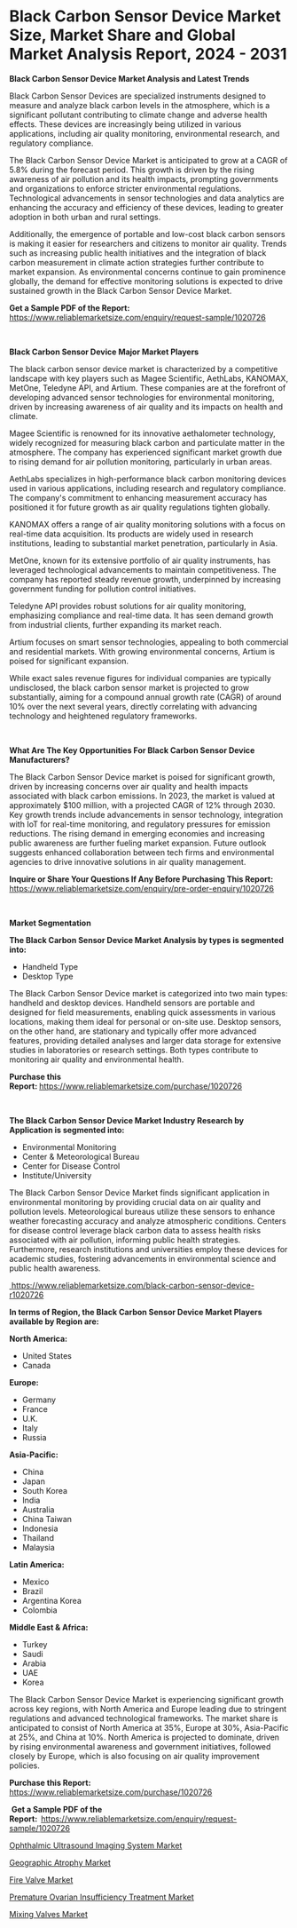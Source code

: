 <p><h1>Black Carbon Sensor Device Market Size, Market Share and Global Market Analysis Report, 2024 - 2031</h1></p><p><strong>Black Carbon Sensor Device Market Analysis and Latest Trends</strong></p>
<p><p>Black Carbon Sensor Devices are specialized instruments designed to measure and analyze black carbon levels in the atmosphere, which is a significant pollutant contributing to climate change and adverse health effects. These devices are increasingly being utilized in various applications, including air quality monitoring, environmental research, and regulatory compliance.</p><p>The Black Carbon Sensor Device Market is anticipated to grow at a CAGR of 5.8% during the forecast period. This growth is driven by the rising awareness of air pollution and its health impacts, prompting governments and organizations to enforce stricter environmental regulations. Technological advancements in sensor technologies and data analytics are enhancing the accuracy and efficiency of these devices, leading to greater adoption in both urban and rural settings.</p><p>Additionally, the emergence of portable and low-cost black carbon sensors is making it easier for researchers and citizens to monitor air quality. Trends such as increasing public health initiatives and the integration of black carbon measurement in climate action strategies further contribute to market expansion. As environmental concerns continue to gain prominence globally, the demand for effective monitoring solutions is expected to drive sustained growth in the Black Carbon Sensor Device Market.</p></p>
<p><strong>Get a Sample PDF of the Report:&nbsp;</strong> <a href="https://www.reliablemarketsize.com/enquiry/request-sample/1020726?utm_campaign=1836&utm_medium=2&utm_source=Github&utm_content=ia&utm_term=04122024&utm_id=black-carbon-sensor-device">https://www.reliablemarketsize.com/enquiry/request-sample/1020726</a></p>
<p>&nbsp;</p>
<p><strong>Black Carbon Sensor Device Major Market Players</strong></p>
<p><p>The black carbon sensor device market is characterized by a competitive landscape with key players such as Magee Scientific, AethLabs, KANOMAX, MetOne, Teledyne API, and Artium. These companies are at the forefront of developing advanced sensor technologies for environmental monitoring, driven by increasing awareness of air quality and its impacts on health and climate.</p><p>Magee Scientific is renowned for its innovative aethalometer technology, widely recognized for measuring black carbon and particulate matter in the atmosphere. The company has experienced significant market growth due to rising demand for air pollution monitoring, particularly in urban areas.</p><p>AethLabs specializes in high-performance black carbon monitoring devices used in various applications, including research and regulatory compliance. The company's commitment to enhancing measurement accuracy has positioned it for future growth as air quality regulations tighten globally.</p><p>KANOMAX offers a range of air quality monitoring solutions with a focus on real-time data acquisition. Its products are widely used in research institutions, leading to substantial market penetration, particularly in Asia.</p><p>MetOne, known for its extensive portfolio of air quality instruments, has leveraged technological advancements to maintain competitiveness. The company has reported steady revenue growth, underpinned by increasing government funding for pollution control initiatives.</p><p>Teledyne API provides robust solutions for air quality monitoring, emphasizing compliance and real-time data. It has seen demand growth from industrial clients, further expanding its market reach.</p><p>Artium focuses on smart sensor technologies, appealing to both commercial and residential markets. With growing environmental concerns, Artium is poised for significant expansion.</p><p>While exact sales revenue figures for individual companies are typically undisclosed, the black carbon sensor market is projected to grow substantially, aiming for a compound annual growth rate (CAGR) of around 10% over the next several years, directly correlating with advancing technology and heightened regulatory frameworks.</p></p>
<p>&nbsp;</p>
<p><strong>What Are The Key Opportunities For Black Carbon Sensor Device Manufacturers?</strong></p>
<p><p>The Black Carbon Sensor Device market is poised for significant growth, driven by increasing concerns over air quality and health impacts associated with black carbon emissions. In 2023, the market is valued at approximately $100 million, with a projected CAGR of 12% through 2030. Key growth trends include advancements in sensor technology, integration with IoT for real-time monitoring, and regulatory pressures for emission reductions. The rising demand in emerging economies and increasing public awareness are further fueling market expansion. Future outlook suggests enhanced collaboration between tech firms and environmental agencies to drive innovative solutions in air quality management.</p></p>
<p><strong>Inquire or Share Your Questions If Any Before Purchasing This Report:</strong> <a href="https://www.reliablemarketsize.com/enquiry/pre-order-enquiry/1020726?utm_campaign=1836&utm_medium=2&utm_source=Github&utm_content=ia&utm_term=04122024&utm_id=black-carbon-sensor-device">https://www.reliablemarketsize.com/enquiry/pre-order-enquiry/1020726</a></p>
<p>&nbsp;</p>
<p><strong>Market Segmentation</strong></p>
<p><strong>The Black Carbon Sensor Device Market Analysis by types is segmented into:</strong></p>
<p><ul><li>Handheld Type</li><li>Desktop Type</li></ul></p>
<p><p>The Black Carbon Sensor Device market is categorized into two main types: handheld and desktop devices. Handheld sensors are portable and designed for field measurements, enabling quick assessments in various locations, making them ideal for personal or on-site use. Desktop sensors, on the other hand, are stationary and typically offer more advanced features, providing detailed analyses and larger data storage for extensive studies in laboratories or research settings. Both types contribute to monitoring air quality and environmental health.</p></p>
<p><strong>Purchase this Report:&nbsp;</strong><a href="https://www.reliablemarketsize.com/purchase/1020726?utm_campaign=1836&utm_medium=2&utm_source=Github&utm_content=ia&utm_term=04122024&utm_id=black-carbon-sensor-device">https://www.reliablemarketsize.com/purchase/1020726</a></p>
<p>&nbsp;</p>
<p><strong>The Black Carbon Sensor Device Market Industry Research by Application is segmented into:</strong></p>
<p><ul><li>Environmental Monitoring</li><li>Center & Meteorological Bureau</li><li>Center for Disease Control</li><li>Institute/University</li></ul></p>
<p><p>The Black Carbon Sensor Device Market finds significant application in environmental monitoring by providing crucial data on air quality and pollution levels. Meteorological bureaus utilize these sensors to enhance weather forecasting accuracy and analyze atmospheric conditions. Centers for disease control leverage black carbon data to assess health risks associated with air pollution, informing public health strategies. Furthermore, research institutions and universities employ these devices for academic studies, fostering advancements in environmental science and public health awareness.</p></p>
<p><a href="https://www.reliablemarketsize.com/black-carbon-sensor-device-r1020726?utm_campaign=1836&utm_medium=2&utm_source=Github&utm_content=ia&utm_term=04122024&utm_id=black-carbon-sensor-device">&nbsp;https://www.reliablemarketsize.com/black-carbon-sensor-device-r1020726</a></p>
<p><strong>In terms of Region, the Black Carbon Sensor Device Market Players available by Region are:</strong></p>
<p>
    <p> <strong> North America: </strong>
        <ul>
            <li>United States</li>
            <li>Canada</li>
        </ul>
        </p> 
    <p> <strong> Europe: </strong>
        <ul>
            <li>Germany</li>
            <li>France</li>
            <li>U.K.</li>
            <li>Italy</li>
            <li>Russia</li>
        </ul>
        </p> 
    <p> <strong> Asia-Pacific: </strong>
        <ul>
            <li>China</li>
            <li>Japan</li>
            <li>South Korea</li>
            <li>India</li>
            <li>Australia</li>
            <li>China Taiwan</li>
            <li>Indonesia</li>
            <li>Thailand</li>
            <li>Malaysia</li>
        </ul>
        </p> 
    <p> <strong> Latin America: </strong>
        <ul>
            <li>Mexico</li>
            <li>Brazil</li>
            <li>Argentina Korea</li>
            <li>Colombia</li>
        </ul>
        </p> 
    <p> <strong> Middle East & Africa: </strong>
        <ul>
            <li>Turkey</li>
            <li>Saudi</li>
            <li>Arabia</li>
            <li>UAE</li>
            <li>Korea</li>
        </ul>
    </p>
    </p>
<p><p>The Black Carbon Sensor Device Market is experiencing significant growth across key regions, with North America and Europe leading due to stringent regulations and advanced technological frameworks. The market share is anticipated to consist of North America at 35%, Europe at 30%, Asia-Pacific at 25%, and China at 10%. North America is projected to dominate, driven by rising environmental awareness and government initiatives, followed closely by Europe, which is also focusing on air quality improvement policies.</p></p>
<p><strong>Purchase this Report: </strong><a href="https://www.reliablemarketsize.com/purchase/1020726?utm_campaign=1836&utm_medium=2&utm_source=Github&utm_content=ia&utm_term=04122024&utm_id=black-carbon-sensor-device">https://www.reliablemarketsize.com/purchase/1020726</a></p>
<p>&nbsp;<strong>Get a Sample PDF of the Report:&nbsp;&nbsp;</strong><a href="https://www.reliablemarketsize.com/enquiry/request-sample/1020726?utm_campaign=1836&utm_medium=2&utm_source=Github&utm_content=ia&utm_term=04122024&utm_id=black-carbon-sensor-device">https://www.reliablemarketsize.com/enquiry/request-sample/1020726</a></p>
<p><strong></strong></p>
<p><p><a href="https://www.linkedin.com/pulse/future-ophthalmic-ultrasound-imaging-system-market-size-trends-uacyf?utm_campaign=1836&utm_medium=2&utm_source=Github&utm_content=ia&utm_term=04122024&utm_id=black-carbon-sensor-device">Ophthalmic Ultrasound Imaging System Market</a></p><p><a href="https://www.linkedin.com/pulse/geographic-atrophy-market-size-estimated-grow-cagr-41-from-b5twc?utm_campaign=1836&utm_medium=2&utm_source=Github&utm_content=ia&utm_term=04122024&utm_id=black-carbon-sensor-device">Geographic Atrophy Market</a></p><p><a href="https://issuu.com/reportprime-2/docs/fire-valve-market-size-2030.pptx?utm_campaign=1836&utm_medium=2&utm_source=Github&utm_content=ia&utm_term=04122024&utm_id=black-carbon-sensor-device">Fire Valve Market</a></p><p><a href="https://www.linkedin.com/pulse/detailed-premature-ovarian-insufficiency-treatment-market-report-0ofxf?utm_campaign=1836&utm_medium=2&utm_source=Github&utm_content=ia&utm_term=04122024&utm_id=black-carbon-sensor-device">Premature Ovarian Insufficiency Treatment Market</a></p><p><a href="https://issuu.com/reportprime-2/docs/mixing-valves-market-size-2030.pptx?utm_campaign=1836&utm_medium=2&utm_source=Github&utm_content=ia&utm_term=04122024&utm_id=black-carbon-sensor-device">Mixing Valves Market</a></p></p>